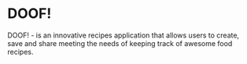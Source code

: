 # DOOF!
DOOF! - is  an innovative recipes application that allows users  to create, save and share meeting the needs of keeping track of awesome food recipes.
